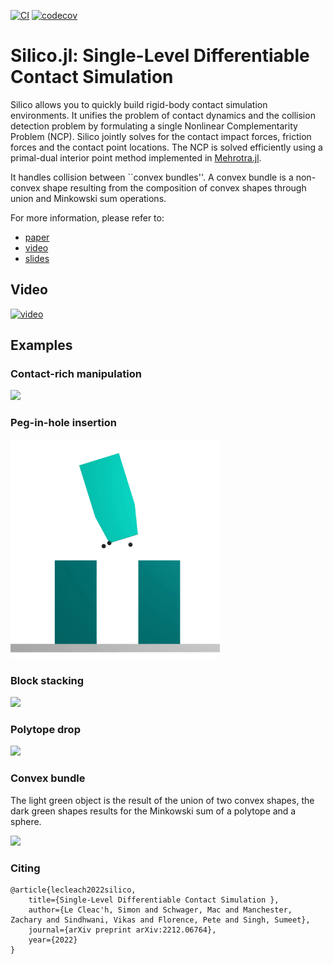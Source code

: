 [![CI](https://github.com/simon-lc/Silico.jl/actions/workflows/CI.yml/badge.svg)](https://github.com/simon-lc/Silico.jl/actions/workflows/CI.yml)
[![codecov](https://codecov.io/gh/simon-lc/Silico.jl/branch/main/graph/badge.svg?token=VMLS7NNFAI)](https://codecov.io/gh/simon-lc/Silico.jl)

# Silico.jl: Single-Level Differentiable Contact Simulation 
Silico allows you to quickly build rigid-body contact simulation environments. It unifies the problem of contact dynamics and the collision detection problem by formulating a single Nonlinear Complementarity Problem (NCP). Silico jointly solves for the contact impact forces, friction forces and the contact point locations. The NCP is solved efficiently using a primal-dual interior point method implemented in [Mehrotra.jl](https://github.com/simon-lc/Mehrotra.jl/). 

It handles collision between ``convex bundles''. A convex bundle is a non-convex shape resulting from the composition of convex shapes through union and Minkowski sum operations. 

For more information, please refer to:
- [paper](https://arxiv.org/abs/2212.06764)
- [video](https://youtu.be/oaGLTR13iF8)
- [slides](https://docs.google.com/presentation/d/1dKse0byWRH7zf75ow9r1ZEnlXIdxVPFInbBVdG6DUnE/edit?usp=sharing)

## Video
[![video](http://i3.ytimg.com/vi/oaGLTR13iF8/hqdefault.jpg)](https://youtu.be/oaGLTR13iF8)

## Examples

### Contact-rich manipulation
<img src="examples/deps/grasping.gif" height="350"/>

### Peg-in-hole insertion
<img src="examples/deps/peg_in_hole.gif" height="350"/>

### Block stacking
<img src="examples/deps/jenga.gif" height="350"/>

### Polytope drop
<img src="examples/deps/polytope.gif" height="350"/>

### Convex bundle
The light green object is the result of the union of two convex shapes, the dark green shapes results for the Minkowski sum of a polytope and a sphere. 

<img src="examples/deps/convex_bundles.gif" height="350"/>


### Citing 
```
@article{lecleach2022silico,
	title={Single-Level Differentiable Contact Simulation },
	author={Le Cleac'h, Simon and Schwager, Mac and Manchester, Zachary and Sindhwani, Vikas and Florence, Pete and Singh, Sumeet},
	journal={arXiv preprint arXiv:2212.06764},
	year={2022}
}
```


